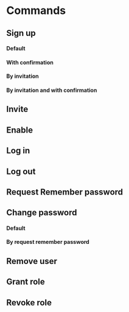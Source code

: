 # Commands

## Sign up
#### Default
#### With confirmation
#### By invitation
#### By invitation and with confirmation

## Invite

## Enable

## Log in

## Log out

## Request Remember password

## Change password
#### Default
#### By request remember password

## Remove user

## Grant role

## Revoke role
